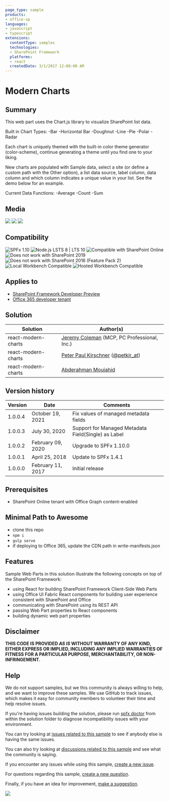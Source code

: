 ```yaml
---
page_type: sample
products:
- office-sp
languages:
- javascript
- typescript
extensions:
  contentType: samples
  technologies:
  - SharePoint Framework
  platforms:
  - react
  createdDate: 3/1/2017 12:00:00 AM
---
```

# Modern Charts

## Summary

This web part uses the Chart.js library to visualize SharePoint list data.

Built in Chart Types:
-Bar
-Horizontal Bar
-Doughnut
-Line
-Pie
-Polar
-Radar

Each chart is uniquely themed with the built-in color theme generator (color-scheme), continue generating a theme until you find one to your liking.

New charts are populated with Sample data, select a site (or define a custom path with the Other option), a list data source, label column, data column and which column indicates a unique value in your list.  See the demo below for an example.

Current Data Functions:
-Average
-Count
-Sum

## Media

![](https://raw.githubusercontent.com/jcoleman-pcprofessional/Modern-Charts/master/assets/modern-chart2.png)
![](https://raw.githubusercontent.com/jcoleman-pcprofessional/Modern-Charts/master/assets/modern-charts.png)
![](https://raw.githubusercontent.com/jcoleman-pcprofessional/Modern-Charts/master/assets/Modern-Charts.gif)

## Compatibility

![SPFx 1.10](https://img.shields.io/badge/SPFx-1.10.0-green.svg) 
![Node.js LSTS 8 | LTS 10](https://img.shields.io/badge/Node.js-LTS%208%20%7C%20v10-green.svg) 
![Compatible with SharePoint Online](https://img.shields.io/badge/SharePoint%20Online-Compatible-green.svg)
![Does not work with SharePoint 2019](https://img.shields.io/badge/SharePoint%20Server%202019-Incompatible-red.svg "SharePoint Server 2019 requires SPFx 1.4.1 or lower")
![Does not work with SharePoint 2016 (Feature Pack 2)](https://img.shields.io/badge/SharePoint%20Server%202016%20(Feature%20Pack%202)-Incompatible-red.svg "SharePoint Server 2016 Feature Pack 2 requires SPFx 1.1")
![Local Workbench Compatible](https://img.shields.io/badge/Local%20Workbench-Compatible-green.svg)
![Hosted Workbench Compatible](https://img.shields.io/badge/Hosted%20Workbench-Compatible-green.svg)

## Applies to

* [SharePoint Framework Developer Preview](https://docs.microsoft.com/sharepoint/dev/spfx/sharepoint-framework-overview)
* [Office 365 developer tenant](https://docs.microsoft.com/sharepoint/dev/spfx/set-up-your-developer-tenant)

## Solution

Solution|Author(s)
--------|---------
react-modern-charts|[Jeremy Coleman](https://github.com/jcoleman-pcprofessional) (MCP, PC Professional, Inc.)
react-modern-charts|[Peter Paul Kirschner](https://github.com/petkir) ([@petkir_at](https://twitter.com/petkir_at))
react-modern-charts|[Abderahman Moujahid](https://github.com/Abderahman88)

## Version history

Version|Date|Comments
-------|----|--------
1.0.0.4|October 19, 2021| Fix values of managed metadata fields
1.0.0.3|July 30, 2020| Support for Managed Metadata Field(Single) as Label
1.0.0.2|February 09, 2020| Upgrade to SPFx 1.10.0
1.0.0.1|April 25, 2018|Update to SPFx 1.4.1
1.0.0.0|February 11, 2017|Initial release

## Prerequisites

- SharePoint Online tenant with Office Graph content-enabled

## Minimal Path to Awesome

- clone this repo
- `npm i`
- `gulp serve`
- if deploying to Office 365, update the CDN path in write-manifests.json

## Features

Sample Web Parts in this solution illustrate the following concepts on top of the SharePoint Framework:

- using React for building SharePoint Framework Client-Side Web Parts
- using Office UI Fabric React components for building user experience consistent with SharePoint and Office
- communicating with SharePoint using its REST API
- passing Web Part properties to React components
- building dynamic web part properties

## Disclaimer

**THIS CODE IS PROVIDED *AS IS* WITHOUT WARRANTY OF ANY KIND, EITHER EXPRESS OR IMPLIED, INCLUDING ANY IMPLIED WARRANTIES OF FITNESS FOR A PARTICULAR PURPOSE, MERCHANTABILITY, OR NON-INFRINGEMENT.**

## Help

We do not support samples, but we this community is always willing to help, and we want to improve these samples. We use GitHub to track issues, which makes it easy for  community members to volunteer their time and help resolve issues.

If you're having issues building the solution, please run [spfx doctor](https://pnp.github.io/cli-microsoft365/cmd/spfx/spfx-doctor/) from within the solution folder to diagnose incompatibility issues with your environment.

You can try looking at [issues related to this sample](https://github.com/pnp/sp-dev-fx-webparts/issues?q=label%3Areact-modern-charts) to see if anybody else is having the same issues.

You can also try looking at [discussions related to this sample](https://github.com/pnp/sp-dev-fx-webparts/discussions?discussions_q=label%3Areact-modern-charts) and see what the community is saying.

If you encounter any issues while using this sample, [create a new issue](https://github.com/pnp/sp-dev-fx-webparts/issues/new?assignees=&labels=Needs%3A+Triage+%3Amag%3A%2Ctype%3Abug-suspected&template=bug-report.yml&sample=react-modern-charts&authors=@jcoleman-pcprofessional%20@petkir%20@Abderahman88&title=react-modern-charts%20-%20).

For questions regarding this sample, [create a new question](https://github.com/pnp/sp-dev-fx-webparts/issues/new?assignees=&labels=Needs%3A+Triage+%3Amag%3A%2Ctype%3Abug-suspected&template=question.yml&sample=react-modern-charts&authors=@jcoleman-pcprofessional%20@petkir%20@Abderahman88&title=react-modern-charts%20-%20).

Finally, if you have an idea for improvement, [make a suggestion](https://github.com/pnp/sp-dev-fx-webparts/issues/new?assignees=&labels=Needs%3A+Triage+%3Amag%3A%2Ctype%3Abug-suspected&template=suggestion.yml&sample=react-modern-charts&authors=@jcoleman-pcprofessional%20@petkir%20@Abderahman88&title=react-modern-charts%20-%20).

![](https://telemetry.sharepointpnp.com/sp-dev-fx-webparts/samples/react-modern-charts)
